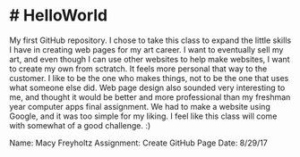 <!DOCTYPE html>
<html>
<body>
<h1> # HelloWorld </h1>
<p> My first GitHub repository. I chose to take this class to expand the little skills I have in creating web pages for my art career. I want to eventually sell my art, and even though I can use other websites to help make websites, I want to create my own from sctratch. It feels more personal that way to the customer. I like to be the one who makes things, not to be the one that uses what someone else did. Web page design also sounded very interesting to me, and thought it would be better and more professional than my freshman year computer apps final assignment. We had to make a website using Google, and it was too simple for my liking. I feel like this class will come with somewhat of a good challenge. :) </p>

Name: Macy Freyholtz
Assignment: Create GitHub Page
Date: 8/29/17
